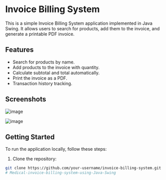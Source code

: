 # Invoice Billing System

This is a simple Invoice Billing System application implemented in Java Swing. It allows users to search for products, add them to the invoice, and generate a printable PDF invoice.

## Features

- Search for products by name.
- Add products to the invoice with quantity.
- Calculate subtotal and total automatically.
- Print the invoice as a PDF.
- Transaction history tracking.

## Screenshots

![image](https://github.com/yashn555/Medical-invoice-billing-system-using-Java-Swing/assets/163228422/99360b08-e227-4d7c-900f-06b0c902dce7)

<!-- Insert a screenshot of the application here -->

![image](https://github.com/yashn555/Medical-invoice-billing-system-using-Java-Swing/assets/163228422/517fb3d8-0158-4ddb-9730-199c16fcf9c9)

<!-- Insert another screenshot of the application here -->

## Getting Started

To run the application locally, follow these steps:

1. Clone the repository:

```bash
git clone https://github.com/your-username/invoice-billing-system.git
# Medical-invoice-billing-system-using-Java-Swing
